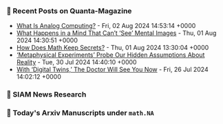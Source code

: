 ### 📝 Recent Posts on Quanta-Magazine
<!-- quanta starts -->
* <a href="https://www.quantamagazine.org/what-is-analog-computing-20240802/">What Is Analog Computing?</a> - Fri, 02 Aug 2024 14:53:14 +0000
* <a href="https://www.quantamagazine.org/what-happens-in-a-mind-that-cant-see-mental-images-20240801/">What Happens in a Mind That Can’t ‘See’ Mental Images</a> - Thu, 01 Aug 2024 14:30:51 +0000
* <a href="https://www.quantamagazine.org/how-does-math-keep-secrets-20240801/">How Does Math Keep Secrets?</a> - Thu, 01 Aug 2024 13:30:04 +0000
* <a href="https://www.quantamagazine.org/metaphysical-experiments-test-hidden-assumptions-about-reality-20240730/">‘Metaphysical Experiments’ Probe Our Hidden Assumptions About Reality</a> - Tue, 30 Jul 2024 14:40:10 +0000
* <a href="https://www.quantamagazine.org/with-digital-twins-the-doctor-will-see-you-now-20240726/">With ‘Digital Twins,’ The Doctor Will See You Now</a> - Fri, 26 Jul 2024 14:02:12 +0000
<!-- quanta ends -->

### 📝 SIAM News Research
<!-- siam-news starts -->

<!-- siam-news ends -->

### 📝 Today's Arxiv Manuscripts under ``math.NA``
<!-- arxiv-math-na starts -->

<!-- arxiv-math-na ends -->
